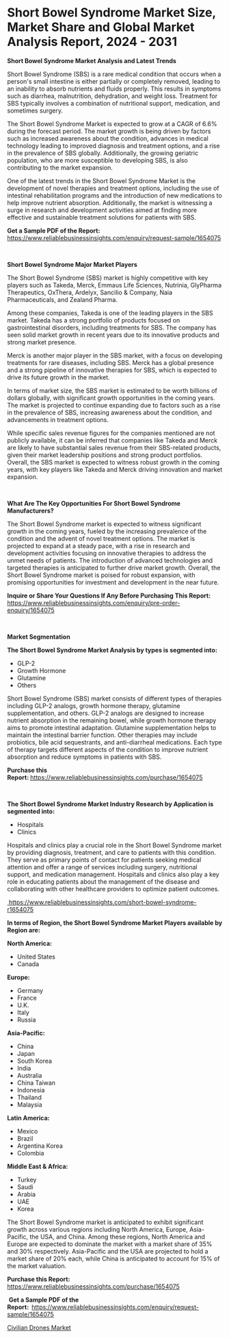 <p><h1>Short Bowel Syndrome Market Size, Market Share and Global Market Analysis Report, 2024 - 2031</h1></p><p><strong>Short Bowel Syndrome Market Analysis and Latest Trends</strong></p>
<p><p>Short Bowel Syndrome (SBS) is a rare medical condition that occurs when a person's small intestine is either partially or completely removed, leading to an inability to absorb nutrients and fluids properly. This results in symptoms such as diarrhea, malnutrition, dehydration, and weight loss. Treatment for SBS typically involves a combination of nutritional support, medication, and sometimes surgery.</p><p>The Short Bowel Syndrome Market is expected to grow at a CAGR of 6.6% during the forecast period. The market growth is being driven by factors such as increased awareness about the condition, advances in medical technology leading to improved diagnosis and treatment options, and a rise in the prevalence of SBS globally. Additionally, the growing geriatric population, who are more susceptible to developing SBS, is also contributing to the market expansion.</p><p>One of the latest trends in the Short Bowel Syndrome Market is the development of novel therapies and treatment options, including the use of intestinal rehabilitation programs and the introduction of new medications to help improve nutrient absorption. Additionally, the market is witnessing a surge in research and development activities aimed at finding more effective and sustainable treatment solutions for patients with SBS.</p></p>
<p><strong>Get a Sample PDF of the Report:&nbsp;</strong> <a href="https://www.reliablebusinessinsights.com/enquiry/request-sample/1654075">https://www.reliablebusinessinsights.com/enquiry/request-sample/1654075</a></p>
<p>&nbsp;</p>
<p><strong>Short Bowel Syndrome Major Market Players</strong></p>
<p><p>The Short Bowel Syndrome (SBS) market is highly competitive with key players such as Takeda, Merck, Emmaus Life Sciences, Nutrinia, GlyPharma Therapeutics, OxThera, Ardelyx, Sancilio & Company, Naia Pharmaceuticals, and Zealand Pharma. </p><p>Among these companies, Takeda is one of the leading players in the SBS market. Takeda has a strong portfolio of products focused on gastrointestinal disorders, including treatments for SBS. The company has seen solid market growth in recent years due to its innovative products and strong market presence.</p><p>Merck is another major player in the SBS market, with a focus on developing treatments for rare diseases, including SBS. Merck has a global presence and a strong pipeline of innovative therapies for SBS, which is expected to drive its future growth in the market.</p><p>In terms of market size, the SBS market is estimated to be worth billions of dollars globally, with significant growth opportunities in the coming years. The market is projected to continue expanding due to factors such as a rise in the prevalence of SBS, increasing awareness about the condition, and advancements in treatment options.</p><p>While specific sales revenue figures for the companies mentioned are not publicly available, it can be inferred that companies like Takeda and Merck are likely to have substantial sales revenue from their SBS-related products, given their market leadership positions and strong product portfolios. Overall, the SBS market is expected to witness robust growth in the coming years, with key players like Takeda and Merck driving innovation and market expansion.</p></p>
<p>&nbsp;</p>
<p><strong>What Are The Key Opportunities For Short Bowel Syndrome Manufacturers?</strong></p>
<p><p>The Short Bowel Syndrome market is expected to witness significant growth in the coming years, fueled by the increasing prevalence of the condition and the advent of novel treatment options. The market is projected to expand at a steady pace, with a rise in research and development activities focusing on innovative therapies to address the unmet needs of patients. The introduction of advanced technologies and targeted therapies is anticipated to further drive market growth. Overall, the Short Bowel Syndrome market is poised for robust expansion, with promising opportunities for investment and development in the near future.</p></p>
<p><strong>Inquire or Share Your Questions If Any Before Purchasing This Report:</strong> <a href="https://www.reliablebusinessinsights.com/enquiry/pre-order-enquiry/1654075">https://www.reliablebusinessinsights.com/enquiry/pre-order-enquiry/1654075</a></p>
<p>&nbsp;</p>
<p><strong>Market Segmentation</strong></p>
<p><strong>The Short Bowel Syndrome Market Analysis by types is segmented into:</strong></p>
<p><ul><li>GLP-2</li><li>Growth Hormone</li><li>Glutamine</li><li>Others</li></ul></p>
<p><p>Short Bowel Syndrome (SBS) market consists of different types of therapies including GLP-2 analogs, growth hormone therapy, glutamine supplementation, and others. GLP-2 analogs are designed to increase nutrient absorption in the remaining bowel, while growth hormone therapy aims to promote intestinal adaptation. Glutamine supplementation helps to maintain the intestinal barrier function. Other therapies may include probiotics, bile acid sequestrants, and anti-diarrheal medications. Each type of therapy targets different aspects of the condition to improve nutrient absorption and reduce symptoms in patients with SBS.</p></p>
<p><strong>Purchase this Report:&nbsp;</strong><a href="https://www.reliablebusinessinsights.com/purchase/1654075">https://www.reliablebusinessinsights.com/purchase/1654075</a></p>
<p>&nbsp;</p>
<p><strong>The Short Bowel Syndrome Market Industry Research by Application is segmented into:</strong></p>
<p><ul><li>Hospitals</li><li>Clinics</li></ul></p>
<p><p>Hospitals and clinics play a crucial role in the Short Bowel Syndrome market by providing diagnosis, treatment, and care to patients with this condition. They serve as primary points of contact for patients seeking medical attention and offer a range of services including surgery, nutritional support, and medication management. Hospitals and clinics also play a key role in educating patients about the management of the disease and collaborating with other healthcare providers to optimize patient outcomes.</p></p>
<p><a href="https://www.reliablebusinessinsights.com/short-bowel-syndrome-r1654075">&nbsp;https://www.reliablebusinessinsights.com/short-bowel-syndrome-r1654075</a></p>
<p><strong>In terms of Region, the Short Bowel Syndrome Market Players available by Region are:</strong></p>
<p>
    <p> <strong> North America: </strong>
        <ul>
            <li>United States</li>
            <li>Canada</li>
        </ul>
        </p> 
    <p> <strong> Europe: </strong>
        <ul>
            <li>Germany</li>
            <li>France</li>
            <li>U.K.</li>
            <li>Italy</li>
            <li>Russia</li>
        </ul>
        </p> 
    <p> <strong> Asia-Pacific: </strong>
        <ul>
            <li>China</li>
            <li>Japan</li>
            <li>South Korea</li>
            <li>India</li>
            <li>Australia</li>
            <li>China Taiwan</li>
            <li>Indonesia</li>
            <li>Thailand</li>
            <li>Malaysia</li>
        </ul>
        </p> 
    <p> <strong> Latin America: </strong>
        <ul>
            <li>Mexico</li>
            <li>Brazil</li>
            <li>Argentina Korea</li>
            <li>Colombia</li>
        </ul>
        </p> 
    <p> <strong> Middle East & Africa: </strong>
        <ul>
            <li>Turkey</li>
            <li>Saudi</li>
            <li>Arabia</li>
            <li>UAE</li>
            <li>Korea</li>
        </ul>
    </p>
    </p>
<p><p>The Short Bowel Syndrome market is anticipated to exhibit significant growth across various regions including North America, Europe, Asia-Pacific, the USA, and China. Among these regions, North America and Europe are expected to dominate the market with a market share of 35% and 30% respectively. Asia-Pacific and the USA are projected to hold a market share of 20% each, while China is anticipated to account for 15% of the market valuation.</p></p>
<p><strong>Purchase this Report: </strong><a href="https://www.reliablebusinessinsights.com/purchase/1654075">https://www.reliablebusinessinsights.com/purchase/1654075</a></p>
<p>&nbsp;<strong>Get a Sample PDF of the Report:&nbsp;&nbsp;</strong><a href="https://www.reliablebusinessinsights.com/enquiry/request-sample/1654075">https://www.reliablebusinessinsights.com/enquiry/request-sample/1654075</a></p>
<p><strong></strong></p>
<p><p><a href="https://github.com/mandarincruisesvn/Market-Research-Report-List-1/blob/main/civilian-drones-market.md">Civilian Drones Market</a></p></p>
